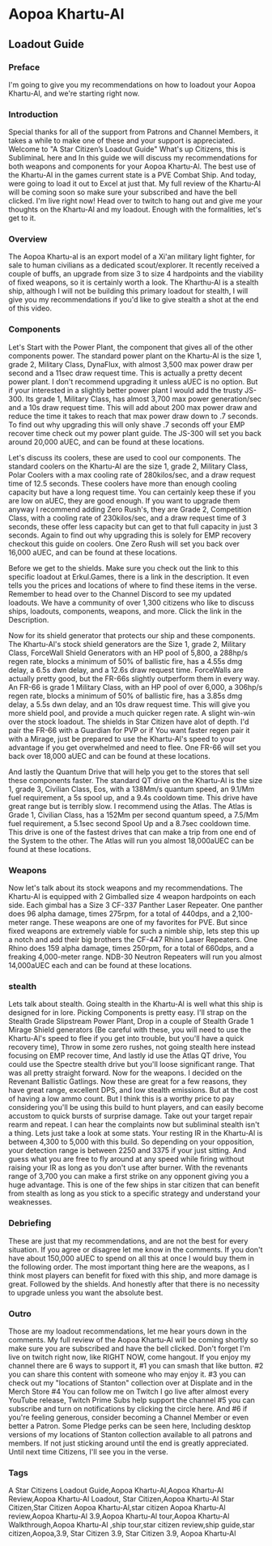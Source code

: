 # Aopoa Khartu-Al
## Loadout Guide

### Preface
I'm going to give you my recommendations on how to loadout your Aopoa Khartu-Al, and we're starting right now.

### Introduction
Special thanks for all of the support from Patrons and Channel Members, it takes a while to make one of these and your support is appreciated. Welcome to "A Star Citizen’s Loadout Guide" What's up Citizens, this is SubliminaL here and In this guide we will discuss my recommendations for both weapons and components for your Aopoa Khartu-Al. The best use of the Khartu-Al in the games current state is a PVE Combat Ship. And today, were going to load it out to Excel at just that. My full review of the Khartu-Al will be coming soon so make sure your subscribed and have the bell clicked. I'm live right now! Head over to twitch to hang out and give me your thoughts on the Khartu-Al and my loadout. Enough with the formalities, let's get to it.

### Overview
The Aopoa Khartu-al is an export model of a Xi'an military light fighter, for sale to human civilians as a dedicated scout/explorer. It recently received a couple of buffs, an upgrade from size 3 to size 4 hardpoints and the viability of fixed weapons, so it is certainly worth a look. The Kharthu-Al is a stealth ship, although I will not be building this primary loadout for stealth, I will give you my recommendations if you'd like to give stealth a shot at the end of this video.

### Components
Let's Start with the Power Plant, the component that gives all of the other components power. The standard power plant on the Khartu-Al is the size 1, grade 2, Military Class, DynaFlux, with almost 3,500 max power draw per second and a 11sec draw request time. This is actually a pretty decent power plant. I don't recommend upgrading it unless aUEC is no option. But if your interested in a slightly better power plant I would add the trusty JS-300. Its grade 1,  Military Class, has almost 3,700 max power generation/sec and a 10s draw request time. This will add about 200 max power draw and reduce the time it takes to reach that max power draw down to .7 seconds. To find out why upgrading this will only shave .7 seconds off your EMP recover time check out my power plant guide. The JS-300 will set you back around 20,000 aUEC, and can be found at these locations.

Let's discuss its coolers, these are used to cool our components. The standard coolers on the Khartu-Al are the size 1, grade 2, Military Class, Polar Coolers with a max cooling rate of 280kilos/sec, and a draw request time of 12.5 seconds. These coolers have more than enough cooling capacity but have a long request time. You can certainly keep these if you are low on aUEC, they are good enough. If you want to upgrade them anyway I recommend adding Zero Rush's, they are Grade 2, Competition Class, with a cooling rate of 230kilos/sec, and a draw request time of 3 seconds, these offer less capacity but can get to that full capacity in just 3 seconds. Again to find out why upgrading this is solely for EMP recovery checkout this guide on coolers. One Zero Rush will set you back over 16,000 aUEC, and can be found at these locations.

Before we get to the shields. Make sure you check out the link to this specific loadout at Erkul.Games, there is a link in the description. It even tells you the prices and locations of where to find these items in the verse. Remember to head over to the Channel Discord to see my updated loadouts. We have a community of over 1,300 citizens who like to discuss ships, loadouts, components, weapons, and more. Click the link in the Description.

Now for its shield generator that protects our ship and these components. The Khartu-Al's stock shield generators are the Size 1, grade 2, Military Class, ForceWall Shield Generators with an HP pool of 5,800, a 288hp/s regen rate, blocks a minimum of 50% of ballistic fire, has a 4.55s dmg delay, a 6.5s dwn delay, and a 12.6s draw request time. ForceWalls are actually pretty good, but the FR-66s slightly outperform them in every way. An FR-66 is grade 1 Military Class, with an HP pool of over 6,000, a 306hp/s regen rate, blocks a minimum of 50% of ballistic fire, has a 3.85s dmg delay, a 5.5s dwn delay, and an 10s draw request time. This will give you more shield pool, and provide a much quicker regen rate. A slight win-win over the stock loadout. The shields in Star Citizen have alot of depth. I'd pair the FR-66 with a Guardian for PVP or if You want faster regen pair it with a Mirage, just be prepared to use the Khartu-Al's speed to your advantage if you get overwhelmed and need to flee. One FR-66 will set you back over 18,000 aUEC and can be found at these locations.

[comment]: # (It should be noted that there is a better shield combo in my opinion. If you own either a Banu Defender or Esperia Prowler pairing one FR-76 with a Sukoran from those ships is great. The Sukoran has 100% Ballistic Resistance so it will need to be taken completely down before you can take hull damage. Unfortunately if you don't own either of these ships there is no way to get access to the Sukoran.)

And lastly the Quantum Drive that will help you get to the stores that sell these components faster. The standard QT drive on the Khartu-Al is the size 1, grade 3, Civilian Class, Eos, with a 138Mm/s quantum speed, an 9.1/Mm fuel requirement, a 5s spool up, and a 9.4s cooldown time. This drive have great range but is terribly slow. I recommend using the Atlas. The Atlas is Grade 1, Civilian Class, has a 152Mm per second quantum speed, a 7.5/Mm fuel requirement, a 5.1sec second Spool Up and a 8.7sec cooldown time. This drive is one of the fastest drives that can make a trip from one end of the System to the other. The Atlas will run you almost 18,000aUEC can be found at these locations.

[comment]: # (In the games current state, I only need to be able to make a trip from PO to MicroTech without needing to refuel.)

### Weapons
Now let's talk about its stock weapons and my recommendations. The Khartu-Al is equipped with 2 Gimballed size 4 weapon hardpoints on each side. Each gimbal has a Size 3 CF-337 Panther Laser Repeater. One panther does 96 alpha damage, times 275rpm, for a total of 440dps, and a 2,100-meter range. These weapons are one of my favorites for PVE. But since fixed weapons are extremely viable for such a nimble ship, lets step this up a notch and add their big brothers the CF-447 Rhino Laser Repeaters. One Rhino does 159 alpha damage, times 250rpm, for a total of 660dps, and a freaking 4,000-meter range. NDB-30 Neutron Repeaters will run you almost 14,000aUEC each and can be found at these locations.

[comment]: # (Tucked inside the fuselage we have a MSD-322 Missile Rack with 2 Dominator IIs. One Dominator Is size 2, Electro Magnetic, does 3,900 damage, has a 1.7s lock time, and a 6,000m lock range. On the other side we have another MSD 322 with 2 Ignite II's, One Ignite II is size 2, Infrared, does 3,700 damage, has a 1.5s lock time, and a 5,700m lock range. These are great for striking from a long range. I usually prefer crosssection but if were going to be this close to a ship with backup lets go for a quick lock time and temporary blindness for the target. I'll add a few Rattler IIs. One Rattler is Size 2, does 3,500 damage, has a 1.26s lock time, and a 4,500m lock range. An honerable mention would be StrikeFore II's because of their range and damage. One Rattler II will cost you 35aUEC each and can be found at these locations.)

### stealth

Lets talk about stealth. Going stealth in the Khartu-Al is well what this ship is designed for in lore. Picking Components is pretty easy. I'll strap on the Stealth Grade Slipstream Power Plant, Drop in a couple of Stealth Grade 1 Mirage Shield generators (Be careful with these, you will need to use the Khartu-Al's speed to flee if you get into trouble, but you'll have a quick recovery time), Throw in some zero rushes, not going stealth here instead focusing on EMP recover time, And lastly id use the Atlas QT drive, You could use the Spectre stealth drive but you'll loose significant range. That was all pretty straight forward. Now for the weapons. I decided on the Revenant Ballistic Gatlings. Now these are great for a few reasons, they have great range, excellent DPS, and low stealth emissions. But at the cost of having a low ammo count. But I think this is a worthy price to pay considering you'll be using this build to hunt players, and can easily become accustom to quick bursts of surprise damage. Take out your target repair rearm and repeat. I can hear the complaints now but subliminal stealth isn't a thing. Lets just take a look at some stats. Your resting IR in the Khartu-Al is between 4,300 to 5,000 with this build. So depending on your opposition, your detection range is between 2250 and 3375 if your just sitting. And guess what you are free to fly around at any speed while firing without raising your IR as long as you don't use after burner. With the revenants range of 3,700 you can make a first strike on any opponent giving you a huge advantage. This is one of the few ships in star citizen that can benefit from stealth as long as you stick to a specific strategy and understand your weaknesses.

### Debriefing
These are just that my recommendations, and are not the best for every situation. If you agree or disagree let me know in the comments. If you don't have about 150,000 aUEC to spend on all this at once I would buy them in the following order. The most important thing here are the weapons, as I think most players can benefit for fixed with this ship, and more damage is great. Followed by the shields. And honestly after that there is no necessity to upgrade unless you want the absolute best.


### Outro
Those are my loadout recommendations, let me hear yours down in the comments. My full review of the Aopoa Khartu-Al will be coming shortly so make sure you are subscribed and have the bell clicked. Don't forget I'm live on twitch right now, like RIGHT NOW, come hangout. If you enjoy my channel there are 6 ways to support it, #1 you can smash that like button. #2 you can share this content with someone who may enjoy it. #3 you can check out my "locations of Stanton" collection over at Displate and in the Merch Store #4 You can follow me on Twitch I go live after almost every YouTube release, Twitch Prime Subs help support the channel #5 you can subscribe and turn on notifications by clicking the circle here. And #6 if you're feeling generous, consider becoming a Channel Member or even better a Patron. Some Pledge perks can be seen here, Including desktop versions of my locations of Stanton collection available to all patrons and members. If not just sticking around until the end is greatly appreciated. Until next time Citizens, I'll see you in the verse.

### Tags
A Star Citizens Loadout Guide,Aopoa Khartu-Al,Aopoa Khartu-Al Review,Aopoa Khartu-Al Loadout, Star Citizen,Aopoa Khartu-Al Star Citizen,Star Citizen Aopoa Khartu-Al,star citizen Aopoa Khartu-Al review,Aopoa Khartu-Al 3.9,Aopoa Khartu-Al tour,Aopoa Khartu-Al Walkthrough,Aopoa Khartu-Al ,ship tour,star citizen review,ship guide,star citizen,Aopoa,3.9, Star Citizen 3.9, Star Citizen 3.9, Aopoa Khartu-Al
